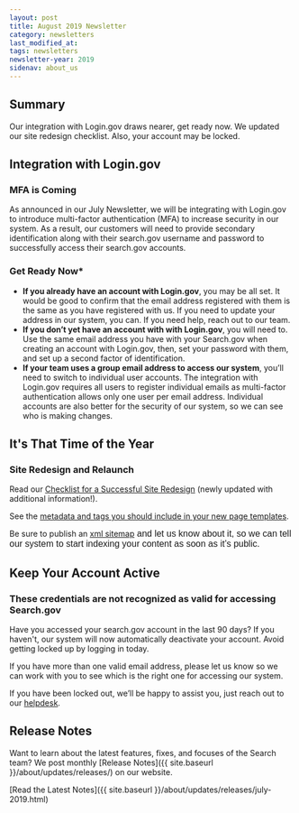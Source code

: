 ```yaml
---
layout: post
title: August 2019 Newsletter
category: newsletters
last_modified_at: 
tags: newsletters
newsletter-year: 2019
sidenav: about_us
---
```


## Summary

Our integration with Login.gov draws nearer, get ready now. We updated our site redesign checklist. Also, your account may be locked.

## Integration with Login.gov

### MFA is Coming

As announced in our July Newsletter, we will be integrating with Login.gov to introduce multi-factor authentication (MFA) to increase security in our system. As a result, our customers will need to provide secondary identification along with their search.gov username and password to successfully access their search.gov accounts.

### Get Ready Now*


- **If you already have an account with Login.gov**, you may be all set. It would be good to confirm that the email address registered with them is the same as you have registered with us. If you need to update your address in our system, you can. If you need help, reach out to our team.
- **If you don’t yet have an account with with Login.gov**, you will need to. Use the same email address you have with your Search.gov when creating an account with Login.gov, then, set your password with them, and set up a second factor of identification.
- **If your team uses a group email address to access our system**, you’ll need to switch to individual user accounts. The integration with Login.gov requires all users to register individual emails as multi-factor authentication allows only one user per email address. Individual accounts are also better for the security of our system, so we can see who is making changes.

## It's That Time of the Year

### Site Redesign and Relaunch

Read our <a href="https://search.gov/manual/redesign.html">Checklist for a Successful Site Redesign</a> (newly updated with additional information!).

See the <a href="https://search.gov/manual/metadata.html">metadata and tags you should include in your new page templates</a>.

Be sure to publish an <a href="https://search.gov/manual/sitemaps.html">xml sitemap</a><span style="font-family: Arial, 'Helvetica Neue', Helvetica, sans-serif; font-size: 16px; background-color: transparent;"> and let us know about it, so we can tell our system to start indexing your content as soon as it’s public.

## Keep Your Account Active


### These credentials are not recognized as valid for accessing Search.gov

Have you accessed your search.gov account in the last 90 days? If you haven't, our system will now automatically deactivate your account. Avoid getting locked up by logging in today.

If you have more than one valid email address, please let us know so we can work with you to see which is the right one for accessing our system.

If you have been locked out, we’ll be happy to assist you, just reach out to our <a href="mailto:search@gsa.gov">helpdesk</a>.

## Release Notes

Want to learn about the latest features, fixes, and focuses of the Search team? We post monthly [Release Notes]({{ site.baseurl }}/about/updates/releases/) on our website.

[Read the Latest Notes]({{ site.baseurl }}/about/updates/releases/july-2019.html)